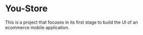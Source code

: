 # You-Store

This is a project that focuses in its first stage to build the UI of an ecommerce mobile application.

